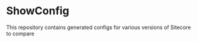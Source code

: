 # ShowConfig
This repository contains generated configs for various versions of Sitecore to compare
